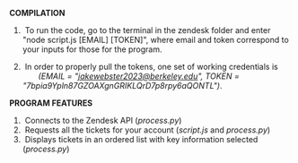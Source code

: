 
**COMPILATION**

1. &nbsp;To run the code, go to the terminal in the zendesk folder and enter "node script.js [EMAIL] [TOKEN]", where email and token correspond to your inputs for those for the program. 

2. &nbsp;In order to properly pull the tokens, one set of working credentials is &nbsp;&nbsp;&nbsp;&nbsp;&nbsp;&nbsp;
    *(EMAIL = "jakewebster2023@berkeley.edu", TOKEN = "7bpia9Ypln87GZOAXgnGRIKLQrD7p8rpy6aQONTL")*.
    
    
**PROGRAM FEATURES**
1. &nbsp;Connects to the Zendesk API (*process.py*)
2. &nbsp;Requests all the tickets for your account (*script.js* and *process.py*)
3. &nbsp;Displays tickets in an ordered list with key information selected (*process.py*)
